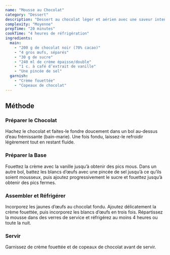 ```yaml
---
name: "Mousse au Chocolat"
category: "Dessert"
description: "Dessert au chocolat léger et aérien avec une saveur intense"
complexity: "Moyenne"
prepTime: "20 minutes"
cookTime: "4 heures de réfrigération"
ingredients:
  main:
    - "200 g de chocolat noir (70% cacao)"
    - "4 gros œufs, séparés"
    - "30 g de sucre"
    - "240 ml de crème épaisse/double"
    - "1 c. à café d’extrait de vanille"
    - "Une pincée de sel"
  garnish:
    - "Crème fouettée"
    - "Copeaux de chocolat"
---
```


## Méthode

### Préparer le Chocolat

Hachez le chocolat et faites-le fondre doucement dans un bol au-dessus d’eau frémissante (bain-marie). Une fois fondu, laissez-le refroidir légèrement tout en restant fluide.

### Préparer la Base

Fouettez la crème avec la vanille jusqu’à obtenir des pics mous. Dans un autre bol, battez les blancs d’œufs avec une pincée de sel jusqu’à ce qu’ils soient mousseux, puis ajoutez progressivement le sucre et fouettez jusqu’à obtenir des pics fermes.

### Assembler et Réfrigérer

Incorporez les jaunes d’œufs au chocolat fondu. Ajoutez délicatement la crème fouettée, puis incorporez les blancs d’œufs en trois fois. Répartissez la mousse dans des verres de service et réfrigérez au moins 4 heures ou toute la nuit.

### Servir

Garnissez de crème fouettée et de copeaux de chocolat avant de servir.
